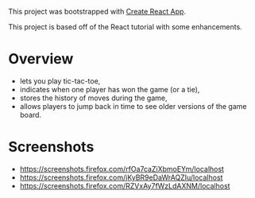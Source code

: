 This project was bootstrapped with [Create React App](https://github.com/facebookincubator/create-react-app).

This project is based off of the React tutorial with some enhancements. 

# Overview #

- lets you play tic-tac-toe,
- indicates when one player has won the game (or a tie),
- stores the history of moves during the game,
- allows players to jump back in time to see older versions of the game board.

# Screenshots #

- https://screenshots.firefox.com/rfOa7caZiXbmoEYm/localhost
- https://screenshots.firefox.com/jKyBR9eDaWrAQZIu/localhost
- https://screenshots.firefox.com/RZVxAy7fWzLdAXNM/localhost

